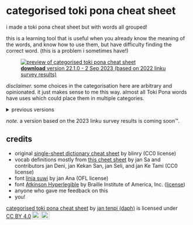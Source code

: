 # categorised toki pona cheat sheet

i made a toki pona cheat sheet but with words all grouped!

this is a learning tool that is useful when you already know the meaning of the words, and know how to use them, but have difficulty finding the correct word. (this is a problem i sometimes have!)

<figure>
  <a href="/tp-catdict/TP-EN_categorical_v22.1.0.pdf"><img src="/tp-catdict/TP-EN_categorical_v22.1.0.png" alt="preview of categorised toki pona cheat sheet" /></a>
  <figcaption><a href="/tp-catdict/TP-EN_categorical_v22.1.0.pdf"><b>download</b> version 22.1.0 - 2 Sep 2023 (based on 2022 linku survey results)</a></figcaption>
</figure>

_disclaimer._ some choices in the categorisation here are arbitrary and opinionated. it just makes sense to me this way. almost all Toki Pona words have uses which could place them in multiple categories.

<details>
  <summary>previous versions</summary>

<b>based on 2022 linku survey results</b>

  <ul>
    <li><a href="/tp-catdict/TP-EN_categorical_v22.1.0.pdf">version 22.1.0 - 2 Sep 2023</a></li>
  </ul>

</details>

_note._ a version based on the 2023 linku survey results is coming soon:tm:.

## credits

* original [single-sheet dictionary cheat sheet](https://blinry.org/toki-pona-cheat-sheet/) by blinry (CC0 license)
* vocab definitions mostly from [this cheet sheet](https://jansa-tp.github.io/cheatsheet) by jan Sa and contributors jan Deni, jan Kekan San, jan Seli, and jan Ke Tami (CC0 license)
* font [linja suwi](https://linjasuwi.ap5.dev/) by jan Ana (OFL license)
* font [Atkinson Hyperlegible](https://brailleinstitute.org/freefont) by Braille Institute of America, Inc. ([license](https://brailleinstitute.org/wp-content/uploads/2020/11/Atkinson-Hyperlegible-Font-License-2020-1104.pdf))
* anyone who gave me feedback on this
* you!

 <p xmlns:cc="http://creativecommons.org/ns#" xmlns:dct="http://purl.org/dc/terms/"><a property="dct:title" rel="cc:attributionURL" href="https://tenpi.vercel.app/tokipona/catdict">categorised toki pona cheat sheet</a> by <a rel="cc:attributionURL dct:creator" property="cc:attributionName" href="https://tenpi.vercel.app">jan tenpi (daph)</a> is licensed under <a href="http://creativecommons.org/licenses/by/4.0/?ref=chooser-v1" target="_blank" rel="license noopener noreferrer" style="display:inline-block;">CC BY 4.0<img style="height:22px!important;margin-left:3px;vertical-align:text-bottom;" src="https://mirrors.creativecommons.org/presskit/icons/cc.svg?ref=chooser-v1"><img style="height:22px!important;margin-left:3px;vertical-align:text-bottom;" src="https://mirrors.creativecommons.org/presskit/icons/by.svg?ref=chooser-v1"></a></p>
